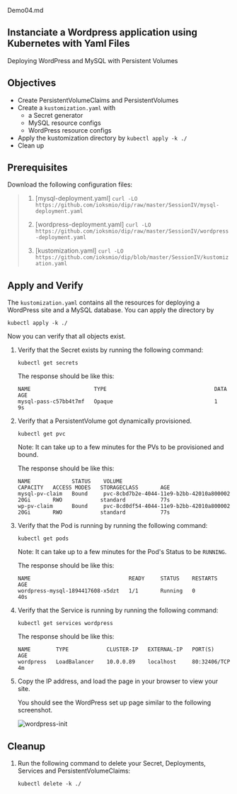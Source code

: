 Demo04.md

Instanciate a Wordpress application using Kubernetes with Yaml Files 
---
Deploying WordPress and MySQL with Persistent Volumes



## Objectives

* Create PersistentVolumeClaims and PersistentVolumes
* Create a `kustomization.yaml` with
  * a Secret generator
  * MySQL resource configs
  * WordPress resource configs
* Apply the kustomization directory by `kubectl apply -k ./`
* Clean up



## Prerequisites


Download the following configuration files:

> 1. [mysql-deployment.yaml] 
>  `curl -LO https://github.com/ioksmio/dip/raw/master/SessionIV/mysql-deployment.yaml`
>
> 2. [wordpress-deployment.yaml] 
> `curl -LO https://github.com/ioksmio/dip/raw/master/SessionIV/wordpress-deployment.yaml`
> 3. [kustomization.yaml]
> `curl -LO https://github.com/ioksmio/dip/blob/master/SessionIV/kustomization.yaml`



## Apply and Verify
The `kustomization.yaml` contains all the resources for deploying a WordPress site and a 
MySQL database. You can apply the directory by
```shell
kubectl apply -k ./
```

Now you can verify that all objects exist.

1. Verify that the Secret exists by running the following command:

      ```shell
      kubectl get secrets
      ```

      The response should be like this:

      ```shell
      NAME                    TYPE                                  DATA   AGE
      mysql-pass-c57bb4t7mf   Opaque                                1      9s
      ```

2. Verify that a PersistentVolume got dynamically provisioned.
 
      ```shell
      kubectl get pvc
      ```
      
     Note:
      It can take up to a few minutes for the PVs to be provisioned and bound.
    

      The response should be like this:

      ```shell
      NAME             STATUS    VOLUME                                     CAPACITY   ACCESS MODES   STORAGECLASS       AGE
      mysql-pv-claim   Bound     pvc-8cbd7b2e-4044-11e9-b2bb-42010a800002   20Gi       RWO            standard           77s
      wp-pv-claim      Bound     pvc-8cd0df54-4044-11e9-b2bb-42010a800002   20Gi       RWO            standard           77s
      ```

3. Verify that the Pod is running by running the following command:

      ```shell
      kubectl get pods
      ```

    Note:
      It can take up to a few minutes for the Pod's Status to be `RUNNING`.


      The response should be like this:

      ```
      NAME                               READY     STATUS    RESTARTS   AGE
      wordpress-mysql-1894417608-x5dzt   1/1       Running   0          40s
      ```

4. Verify that the Service is running by running the following command:

      ```shell
      kubectl get services wordpress
      ```

      The response should be like this:

      ```
      NAME        TYPE            CLUSTER-IP   EXTERNAL-IP   PORT(S)        AGE
      wordpress   LoadBalancer    10.0.0.89    localhost     80:32406/TCP   4m
      ```

 
      


5. Copy the IP address, and load the page in your browser to view your site.

   You should see the WordPress set up page similar to the following screenshot.

   ![wordpress-init](https://raw.githubusercontent.com/kubernetes/examples/master/mysql-wordpress-pd/WordPress.png)



## Cleanup


1. Run the following command to delete your Secret, Deployments, Services and PersistentVolumeClaims:

      ```shell
      kubectl delete -k ./
      ```
